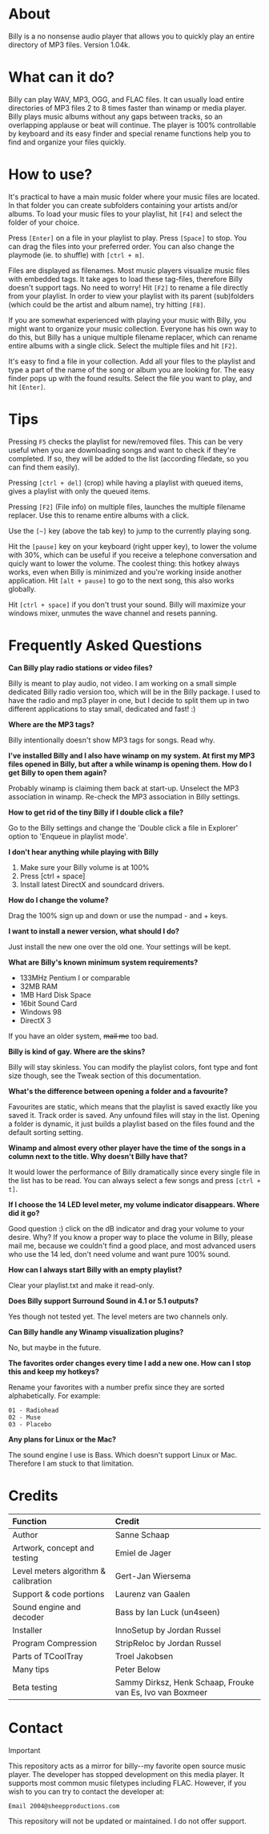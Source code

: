 # About

Billy is a no nonsense audio player that allows you to quickly play an entire directory of MP3 files. Version 1.04k.

# What can it do?

Billy can play WAV, MP3, OGG, and FLAC files. It can usually load entire directories of MP3 files 2 to 8 times faster than winamp or media player. Billy plays music albums without any gaps 
between tracks, so an overlapping applause or beat will continue. The player is 100% controllable by keyboard and its easy finder and special rename functions help you to find and organize your files quickly.

# How to use?

It's practical to have a main music folder where your music files are located. In that folder you can create subfolders containing your artists and/or albums. To load your music files to your playlist, hit `[F4]` and select the folder of your choice.

Press `[Enter]` on a file in your playlist to play. Press `[Space]` to stop. You can drag the files into your preferred order. You can also change the playmode (ie. to shuffle) with `[ctrl + m]`.

Files are displayed as filenames. Most music players visualize music files with embedded tags. It take ages to load these tag-files, therefore Billy doesn't support tags. No need to worry! Hit `[F2]` to rename a file directly from your playlist. In order to view your playlist with its parent (sub)folders (which could be the artist and album name), try hitting `[F8]`.

If you are somewhat experienced with playing your music with Billy, you might want to organize your music collection. Everyone has his own way to do this, but Billy has a unique multiple filename replacer, which can rename entire albums with a single click. Select the multiple files and hit `[F2]`.

It's easy to find a file in your collection. Add all your files to the playlist and type a part of the name of the song or album you are looking for. The easy finder pops up with the found results. Select the file you want to play, and hit `[Enter]`.

# Tips

Pressing `F5` checks the playlist for new/removed files. This can be very useful when you are downloading songs and want to check if they're completed. If so, they will be added to the list (according filedate, so you can find them easily).

Pressing `[ctrl + del]` (crop) while having a playlist with queued items, gives a playlist with only the queued items.

Pressing `[F2]` (File info) on multiple files, launches the multiple filename replacer. Use this to rename entire albums with a click.

Use the `[~]` key (above the tab key) to jump to the currently playing song.

Hit the `[pause]` key on your keyboard (right upper key), to lower the volume with 30%, which can be useful if you receive a telephone conversation and quicly want to lower the volume. The coolest thing: this hotkey always works, even when Billy is minimized and you're working inside another application. Hit `[alt + pause]` to go to the next song, this also works globally.

Hit `[ctrl + space]` if you don't trust your sound. Billy will maximize your windows mixer, unmutes the wave channel and resets panning.

# Frequently Asked Questions

__Can Billy play radio stations or video files?__

Billy is meant to play audio, not video. I am working on a small simple dedicated Billy radio version too, which will be in the Billy package. I used to have the radio and mp3 player in one, but I decide to split them up in two different applications to stay small, dedicated and fast! :)

__Where are the MP3 tags?__

Billy intentionally doesn't show MP3 tags for songs. Read why.

__I've installed Billy and I also have winamp on my system. At first my MP3 files opened in Billy, but after a while winamp is opening them. How do I get Billy to open them again?__

Probably winamp is claiming them back at start-up. Unselect the MP3 association in winamp. Re-check the MP3 association in Billy settings.

__How to get rid of the tiny Billy if I double click a file?__

Go to the Billy settings and change the 'Double click a file in Explorer' option to 'Enqueue in playlist mode'.

__I don't hear anything while playing with Billy__

1. Make sure your Billy volume is at 100%
2. Press [ctrl + space]
3. Install latest DirectX and soundcard drivers.

__How do I change the volume?__

Drag the 100% sign up and down or use the numpad - and + keys.

__I want to install a newer version, what should I do?__

Just install the new one over the old one. Your settings will be kept.

__What are Billy's known minimum system requirements?__

- 133MHz Pentium I or comparable
- 32MB RAM
- 1MB Hard Disk Space
- 16bit Sound Card
- Windows 98
- DirectX 3

If you have an older system, ~~mail me~~ too bad.

__Billy is kind of gay. Where are the skins?__

Billy will stay skinless. You can modify the playlist colors, font type and font size though, see the Tweak section of this documentation.

__What's the difference between opening a folder and a favourite?__

Favourites are static, which means that the playlist is saved exactly like you saved it. Track order is saved. Any unfound files will stay in the list. Opening a folder is dynamic, it just builds a playlist based on the files found and the default sorting setting.

__Winamp and almost every other player have the time of the songs in a column next to the title. Why doesn't Billy have that?__

It would lower the performance of Billy dramatically since every single file in the list has to be read. You can always select a few songs and press `[ctrl + t]`.

__If I choose the 14 LED level meter, my volume indicator disappears. Where did it go?__

Good question :) click on the dB indicator and drag your volume to your desire. Why? If you know a proper way to place the volume in Billy, please mail me, because we couldn't find a good place, and most advanced users who use the 14 led, don't need volume and want pure 100% sound.

__How can I always start Billy with an empty playlist?__

Clear your playlist.txt and make it read-only.

__Does Billy support Surround Sound in 4.1 or 5.1 outputs?__

Yes though not tested yet. The level meters are two channels only.

__Can Billy handle any Winamp visualization plugins?__

No, but maybe in the future.

__The favorites order changes every time I add a new one. How can I stop this and keep my hotkeys?__

Rename your favorites with a number prefix since they are sorted alphabetically. For example:
    
    01 - Radiohead
    02 - Muse
    03 - Placebo

__Any plans for Linux or the Mac?__

The sound engine I use is Bass. Which doesn't support Linux or Mac. Therefore I am stuck to that limitation.

# Credits

|Function|Credit|
|:--|:--|
|Author|Sanne Schaap|
|Artwork, concept and testing|Emiel de Jager|
|Level meters algorithm & calibration|Gert-Jan Wiersema|
|Support & code portions| Laurenz van Gaalen|
|Sound engine and decoder|Bass by Ian Luck (un4seen)|
|Installer|InnoSetup by Jordan Russel|
|Program Compression|StripReloc by Jordan Russel|
|Parts of TCoolTray|Troel Jakobsen|
|Many tips|Peter Below|
|Beta testing|Sammy Dirksz, Henk Schaap, Frouke van Es, Ivo van Boxmeer|

# Contact
> [!IMPORTANT]
This repository acts as a mirror for billy--my favorite open source music player. The developer has stopped development on this media player. It supports most common music filetypes including FLAC. However, if you wish to you can try to contact the developer at:

    Email 2004@sheepproductions.com

This repository will not be updated or maintained. I do not offer support.
